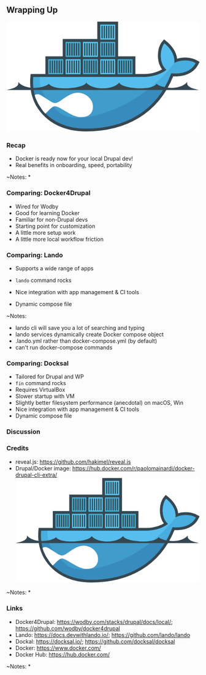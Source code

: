 ## Wrapping Up

![Drupal on Docker](slides/img/docker-drupal.png)


### Recap

* Docker is ready now for your local Drupal dev!
* Real benefits in onboarding, speed, portability

~Notes:
* 


### Comparing: Docker4Drupal

* Wired for Wodby
* Good for learning Docker
* Familiar for non-Drupal devs
* Starting point for customization
* A little more setup work
* A little more local workflow friction


### Comparing: Lando

* Supports a wide range of apps
* ```lando``` command rocks
* Nice integration with app management & CI tools

* Dynamic compose file

~Notes:
* lando cli will save you a lot of searching and typing
* lando services dynamically create Docker compose object
* .lando.yml rather than docker-compose.yml (by default)
* can't run docker-compose commands


### Comparing: Docksal

* Tailored for Drupal and WP
* ```fin``` command rocks
* Requires VirtualBox
* Slower startup with VM
* Slightly better filesystem performance (anecdotal) on macOS, Win
* Nice integration with app management & CI tools
* Dynamic compose file


### Discussion


### Credits

* reveal.js: https://github.com/hakimel/reveal.js
* Drupal/Docker image: https://hub.docker.com/r/paolomainardi/docker-drupal-cli-extra/ ![Drupal on Docker](slides/img/docker-drupal.png)

~Notes:
* 


### Links

* Docker4Drupal: https://wodby.com/stacks/drupal/docs/local/; https://github.com/wodby/docker4drupal
* Lando: https://docs.devwithlando.io/; https://github.com/lando/lando
* Dockal: https://docksal.io/; https://github.com/docksal/docksal
* Docker: https://www.docker.com/
* Docker Hub: https://hub.docker.com/

~Notes:
* 
